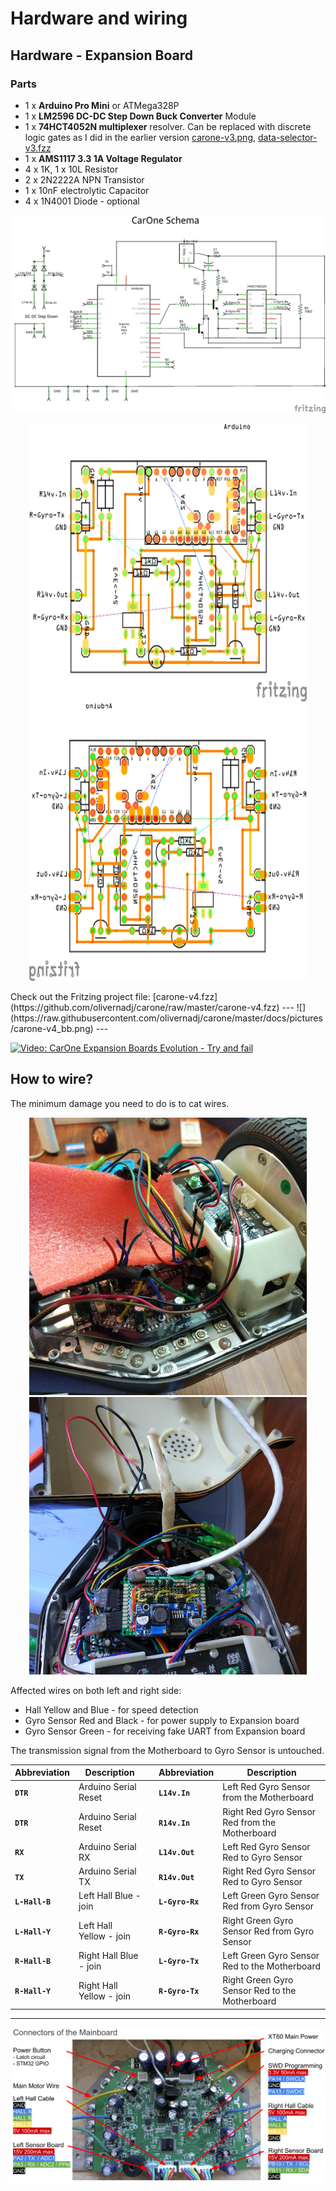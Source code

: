 # Hardware and wiring

## Hardware - Expansion Board

### Parts
- 1 x **Arduino Pro Mini** or ATMega328P
- 1 x **LM2596 DC-DC Step Down Buck Converter** Module
- 1 x **74HCT4052N multiplexer** resolver. Can be replaced with discrete logic gates as I did in the earlier version [carone-v3.png](https://raw.githubusercontent.com/olivernadj/carone/master/docs/pictures/carone-v3.png), [data-selector-v3.fzz](https://github.com/olivernadj/carone/raw/master/data-selector-v3.fzz)
- 1 x **AMS1117 3.3 1A Voltage Regulator**
- 4 x 1K, 1 x 10L Resistor
- 2 x 2N2222A NPN Transistor
- 1 x 10nF electrolytic Capacitor
- 4 x 1N4001 Diode - optional

![](https://raw.githubusercontent.com/olivernadj/carone/master/docs/pictures/carone-v4_schem.png)

<p align="center">
  <img width="444" height="444" src="https://raw.githubusercontent.com/olivernadj/carone/master/docs/pictures/pcb.png">
  <img width="444" height="444" src="https://raw.githubusercontent.com/olivernadj/carone/master/docs/pictures/pcb-back.png">
</p>
Check out the Fritzing project file: [carone-v4.fzz](https://github.com/olivernadj/carone/raw/master/carone-v4.fzz)
---
![](https://raw.githubusercontent.com/olivernadj/carone/master/docs/pictures/carone-v4_bb.png)
---

[![Video: CarOne Expansion Boards Evolution - Try and fail](http://img.youtube.com/vi/8EtJPLyAzEU/0.jpg)](https://youtu.be/8EtJPLyAzEU)


## How to wire?
The minimum damage you need to do is to cat wires.

<p align="center">
  <img width="444" height="444" src="https://raw.githubusercontent.com/olivernadj/carone/master/docs/pictures/cut-the-wires.jpg">
  <img width="444" height="444" src="https://raw.githubusercontent.com/olivernadj/carone/master/docs/pictures/connect-the-wires.jpg">
</p>

Affected wires on both left and right side:
- Hall Yellow and Blue - for speed detection
- Gyro Sensor Red and Black - for power supply to Expansion board
- Gyro Sensor Green - for receiving fake UART from Expansion board

The transmission signal from the Motherboard to Gyro Sensor is untouched.

Abbreviation | Description |  | Abbreviation | Description
--- | --- | --- | --- | ---
**`DTR`** | Arduino Serial Reset | | **`L14v.In`** | Left Red Gyro Sensor from the Motherboard
**`DTR`** | Arduino Serial Reset | | **`R14v.In`** | Right Red Gyro Sensor Red from the Motherboard
**`RX`** | Arduino Serial RX | | **`L14v.Out`** | Left Red Gyro Sensor Red to Gyro Sensor
**`TX`** | Arduino Serial TX | | **`R14v.Out`** | Right Red Gyro Sensor Red to Gyro Sensor
**`L-Hall-B`** | Left Hall Blue - join | | **`L-Gyro-Rx`** | Left Green Gyro Sensor Red from Gyro Sensor
**`L-Hall-Y`** | Left Hall Yellow - join | | **`R-Gyro-Rx`** | Right Green Gyro Sensor Red from Gyro Sensor
**`R-Hall-B`** | Right Hall Blue - join | | **`L-Gyro-Tx`** | Left Green Gyro Sensor Red to the Motherboard
**`R-Hall-Y`** | Right Hall Yellow - join | | **`R-Gyro-Tx`** | Right Green Gyro Sensor Red to the Motherboard

---
![](https://raw.githubusercontent.com/olivernadj/carone/master/docs/pictures/pinout.png)
